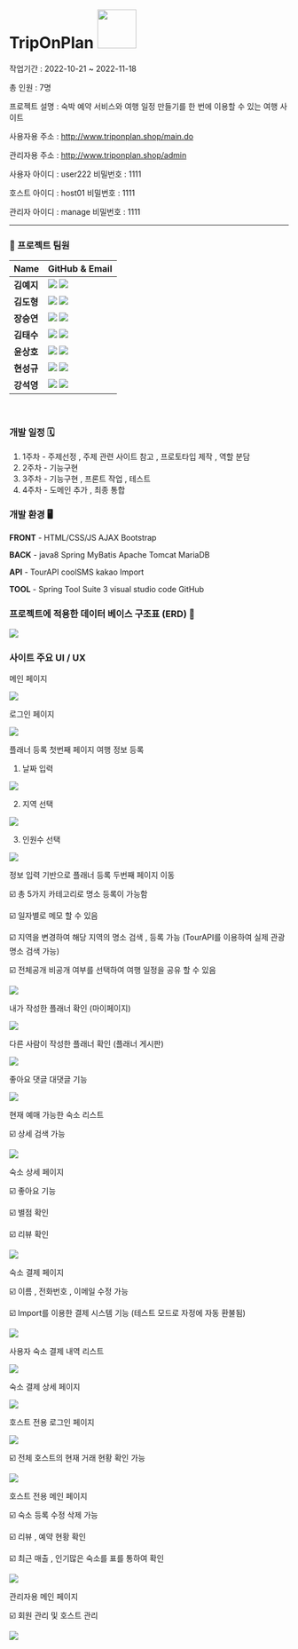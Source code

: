 # TripOnPlan <img src="img/0.png" style="width:70px; heigh:40px;">

작업기간 : 2022-10-21 ~ 2022-11-18 

총 인원 : 7명

프로젝트 설명 : 숙박 예약 서비스와 여행 일정 만들기를 한 번에 이용할 수 있는 여행 사이트 

사용자용 주소 : http://www.triponplan.shop/main.do

관리자용 주소 : http://www.triponplan.shop/admin

사용자 아이디 : user222 비밀번호 : 1111 

호스트 아이디 : host01 비밀번호 : 1111

관리자 아이디 : manage 비밀번호 : 1111

---
### 🛫 프로젝트 팀원

|**Name**|**GitHub & Email**|
|----|----------------|
|**김예지**|[<img src="https://img.shields.io/badge/GitHub-181717?style=for-the-badge&logo=GitHub&logoColor=white">](https://github.com/yeaji862 "김예지 깃허브") [<img src="https://img.shields.io/badge/kyjkeh0515@gmail.com-EA4335?style=for-the-badge&logo=Gmail&logoColor=white&link=mailto:kyjkeh0515@gmail.com">](mailto:kyjkeh0515@gmail.com "김예지 이메일")|
|**김도형**|[<img src="https://img.shields.io/badge/GitHub-181717?style=for-the-badge&logo=GitHub&logoColor=white">](https://github.com/duel4u "김도형 깃허브") [<img src="https://img.shields.io/badge/duel4u@gmail.com-EA4335?style=for-the-badge&logo=Gmail&logoColor=white&link=mailto:duel4u@gmail.com">](mailto:duel4u@gmail.com "김도형 이메일")|
|**장승연**|[<img src="https://img.shields.io/badge/GitHub-181717?style=for-the-badge&logo=GitHub&logoColor=white">](https://github.com/jangseungyeon "장승연 깃허브") [<img src="https://img.shields.io/badge/wkdtmddus3512@gmail.com-EA4335?style=for-the-badge&logo=Gmail&logoColor=white&link=mailto:wkdtmddus3512@gmail.com">](mailto:wkdtmddus3512@gmail.com "장승연 이메일")|
|**김태수**|[<img src="https://img.shields.io/badge/GitHub-181717?style=for-the-badge&logo=GitHub&logoColor=white">](https://github.com/kkimts80 "김태수 깃허브") [<img src="https://img.shields.io/badge/kkimts80@gmail.com-EA4335?style=for-the-badge&logo=Gmail&logoColor=white&link=mailto:kkimts80@gmail.com">](mailto:kkimts80@gmail.com "김태수 이메일")|
|**윤상호**|[<img src="https://img.shields.io/badge/GitHub-181717?style=for-the-badge&logo=GitHub&logoColor=white">](https://github.com/BlueWizdom "윤상호 깃허브") [<img src="https://img.shields.io/badge/yssh0424@gmail.com-EA4335?style=for-the-badge&logo=Gmail&logoColor=white&link=mailto:yssh0424@gmail.com">](mailto:yssh0424@gmail.com "윤상호 이메일")|
|**현성규**|[<img src="https://img.shields.io/badge/GitHub-181717?style=for-the-badge&logo=GitHub&logoColor=white">](https://github.com/Hyun8787 "현성규 깃허브") [<img src="https://img.shields.io/badge/ooppbbss@gmail.com-EA4335?style=for-the-badge&logo=Gmail&logoColor=white&link=mailto:ooppbbss@gmail.com">](mailto:ooppbbss@gmail.com "현성규 이메일")|
|**강석영**|[<img src="https://img.shields.io/badge/GitHub-181717?style=for-the-badge&logo=GitHub&logoColor=white">](https://github.com/KangSY92 "강석영 깃허브") [<img src="https://img.shields.io/badge/tjrdud471@gmail.com-EA4335?style=for-the-badge&logo=Gmail&logoColor=white&link=mailto:tjrdud471@gmail.com">](mailto:tjrdud471@gmail.com "강석영 이메일")|

<br/>

### 개발 일정 🗓️

1.  1주차 - 주제선정 , 주제 관련 사이트 참고 , 프로토타입 제작 , 역할 분담 
2.  2주차 - 기능구현
3.  3주차 - 기능구현 , 프론트 작업 , 테스트 
4.  4주차 - 도메인 추가 , 최종 통합 

### 개발 환경 🖥️

**FRONT** - HTML/CSS/JS AJAX Bootstrap 

**BACK** - java8 Spring MyBatis Apache Tomcat MariaDB

**API** - TourAPI coolSMS kakao Import 

**TOOL** - Spring Tool Suite 3 visual studio code GitHub

### 프로젝트에 적용한 데이터 베이스 구조표 (ERD) 📌

<img src="img/1.png">

### 사이트 주요 UI / UX

메인 페이지

<img src="img/2.png">

로그인 페이지

<img src="img/3.png">

플래너 등록 첫번째 페이지 여행 정보 등록

1. 날짜 입력

<img src="img/4.png">

2. 지역 선택 

<img src="img/5.png">

3. 인원수 선택 

<img src="img/6.png">

정보 입력 기반으로 플래너 등록 두번째 페이지 이동 

☑️ 총 5가지 카테고리로 명소 등록이 가능함  

☑️ 일자별로 메모 할 수 있음 

☑️ 지역을 변경하여 해당 지역의 명소 검색 , 등록 가능 (TourAPI를 이용하여 실제 관광명소 검색 가능)

☑️ 전체공개 비공개 여부를 선택하여 여행 일정을 공유 할 수 있음

<img src="img/7.png">

내가 작성한 플래너 확인 (마이페이지)

<img src="img/8.png">

다른 사람이 작성한 플래너 확인 (플래너 게시판)

<img src="img/9.png">

좋아요 댓글 대댓글 기능 

<img src="img/10.png">

현재 예매 가능한 숙소 리스트 

☑️ 상세 검색 가능 

<img src="img/room01.png">

숙소 상세 페이지 

☑️ 좋아요 기능 

☑️ 별점 확인 

☑️ 리뷰 확인

<img src="img/room02.png">

숙소 결제 페이지 

☑️ 이름 , 전화번호 , 이메일 수정 가능

☑️ Import를 이용한 결제 시스템 기능 (테스트 모드로 자정에 자동 환불됨)

<img src="img/room03.png">


사용자 숙소 결제 내역 리스트

<img src="img/room04.png">

숙소 결제 상세 페이지 

<img src="img/room05.png">

호스트 전용 로그인 페이지

<img src="img/host01.png">

☑️ 전체 호스트의 현재 거래 현황 확인 가능 

<img src="img/host02.png">

호스트 전용 메인 페이지 

☑️ 숙소 등록 수정 삭제 가능 

☑️ 리뷰 , 예약 현황 확인

☑️ 최근 매출 , 인기많은 숙소를 표를 통하여 확인 

<img src="img/host03.png">

관리자용 메인 페이지 

☑️ 회원 관리 및 호스트 관리 

<img src="img/12.png">

